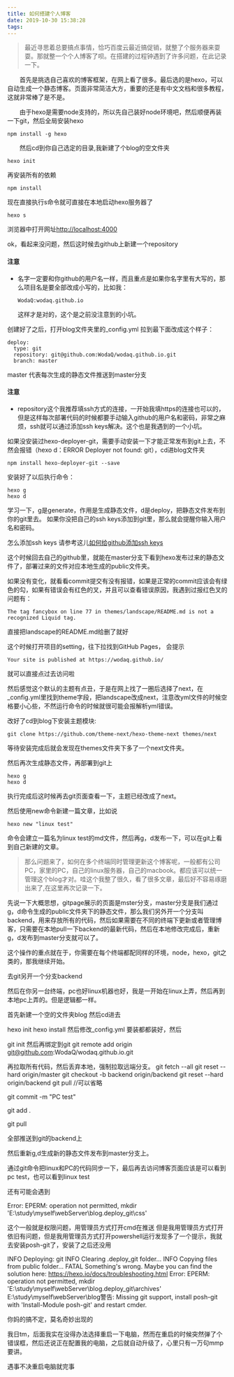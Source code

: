 ```yaml
---
title: 如何搭建个人博客
date: 2019-10-30 15:38:28
tags:
---
```


>最近寻思着总要搞点事情，恰巧百度云最近搞促销，就整了个服务器来耍耍。那就整一个个人博客了呗。在搭建的过程钟遇到了许多问题，在此记录一下。

　　首先是挑选自己喜欢的博客框架，在网上看了很多。最后选的是hexo，可以自动生成一个静态博客。页面非常简洁大方，重要的还是有中文文档和很多教程，这就非常棒了是不是。

　　由于hexo是需要node支持的，所以先自己装好node环境吧，然后顺便再装一下git，然后全局安装hexo
```
npm install -g hexo
```
　　然后cd到你自己选定的目录,我新建了个blog的空文件夹
```
hexo init
```

再安装所有的依赖

```
npm install
```
现在直接执行s命令就可直接在本地启动hexo服务器了
```
hexo s
```
浏览器中打开网址[http://localhost:4000](http://localhost:4000)

ok，看起来没问题，然后这时候去github上新建一个repository
#### 注意

- 名字一定要和你github的用户名一样，而且重点是如果你名字里有大写的，那么项目名是要全部改成小写的，比如我：
    ```
    WodaQ:wodaq.github.io
    ```
    这样才是对的，这个是之前没注意到的小坑。
    
创建好了之后，打开blog文件夹里的_config.yml
拉到最下面改成这个样子：
```
deploy:
  type: git
  repository: git@github.com:WodaQ/wodaq.github.io.git
  branch: master
```
master 代表每次生成的静态文件推送到master分支
#### 注意
- repository这个我推荐填ssh方式的连接，一开始我填https的连接也可以的，但是这样每次部署代码的时候都要手动输入github的用户名和密码，非常之麻烦，ssh就可以通过添加ssh keys解决。这个也是我遇到的一个小坑。

如果没安装过hexo-deployer-git，需要手动安装一下才能正常发布到git上去，不然会报错（hexo d：ERROR Deployer not found: git），cd进blog文件夹
```
npm install hexo-deployer-git --save
```
安装好了以后执行命令：
```
hexo g
hexo d
```
学习一下，g是generate，作用是生成静态文件，d是deploy，把静态文件发布到你的git里去。
如果你没把自己的ssh keys添加到git里，那么就会提醒你输入用户名和密码。

怎么添加ssh keys 请参考这儿[如何给github添加ssh keys](www.baidu.com)

这个时候回去自己的github里，就能在master分支下看到hexo发布过来的静态文件了，部署过来的文件对应本地生成的public文件夹。

如果没有变化，就看看commit提交有没有报错，如果是正常的commit应该会有绿色的勾，如果有错误会有红色的叉，并且可以查看错误原因，我遇到过报红色叉的问题有：
```
The tag fancybox on line 77 in themes/landscape/README.md is not a recognized Liquid tag.
```
直接把landscape的README.md给删了就好

这个时候打开项目的setting，往下拉找到GitHub Pages，
会提示 
```
Your site is published at https://wodaq.github.io/
```
就可以直接点过去访问啦

然后感觉这个默认的主题有点丑，于是在网上找了一圈后选择了next，在_config.yml里找到theme字段，把landscape改成next，注意改yml文件的时候空格要小心些，不然运行命令的时候就很可能会报解析yml错误。

改好了cd到blog下安装主题模块:
```
git clone https://github.com/theme-next/hexo-theme-next themes/next
```
等待安装完成后就会发现在themes文件夹下多了一个next文件夹。

然后再次生成静态文件，再部署到git上
```
hexo g
hexo d
```
执行完成后这时候再去git页面查看一下，主题已经改成了next。

然后使用new命令新建一篇文章，比如说
```
hexo new "linux test"
```
命令会建立一篇名为linux test的md文件，然后再g，d发布一下，可以在git上看到自己新建的文章。



>那么问题来了，如何在多个终端同时管理更新这个博客呢，一般都有公司PC，家里的PC，自己的linux服务器，自己的macbook。都应该可以统一管理这个blog才对。哇这个我整了很久，看了很多文章，最后好不容易琢磨出来了,在这里再次记录一下。

先说一下大概思想，gitpage展示的页面是mster分支，master分支是我们通过g，d命令生成的public文件夹下的静态文件，那么我们另外开一个分支叫backend，用来存放所有的代码，然后如果需要在不同的终端下更新或者管理博客，只需要在本地pull一下backend的最新代码，然后在本地修改完成后，重新g，d发布到master分支就可以了。

这个操作的重点就在于，你需要在每个终端都配同样的环境，node，hexo，git之类的，那我继续开始。

去git另开一个分支backend

然后在你另一台终端，pc也好linux机器也好，我是一开始在linux上弄，然后再到本地pc上弄的。但是逻辑都一样。



首先新建一个空的文件夹blog
然后cd进去

hexo init
hexo install
然后修改_config.yml
要装都都装好，然后

git init
然后再绑定到git
git remote add origin git@github.com:WodaQ/wodaq.github.io.git

再拉取所有代码，然后丢弃本地，强制拉取远端分支。
git fetch --all
git reset --hard origin/master
git checkout -b backend origin/backend
git reset --hard origin/backend
git pull //可以省略

 
git commit -m "PC test"

git add .

git pull

全部推送到git的backend上

然后重新g,d生成新的静态文件发布到master分支上。



通过git命令把linux和PC的代码同步一下，最后再去访问博客页面应该是可以看到pc test，也可以看到linux test

还有可能会遇到

Error: EPERM: operation not permitted, mkdir 'E:\study\myself\webServer\blog\.deploy_git\css'

这个一般就是权限问题，用管理员方式打开cmd在推送
但是我用管理员方式打开依旧有问题，但是我用管理员方式打开powershell运行发现多了一个提示，我就去安装posh-git了，安装了之后还没用

INFO  Deploying: git
INFO  Clearing .deploy_git folder...
INFO  Copying files from public folder...
FATAL Something's wrong. Maybe you can find the solution here: https://hexo.io/docs/troubleshooting.html
Error: EPERM: operation not permitted, mkdir 'E:\study\myself\webServer\blog\.deploy_git\archives'
E:\study\myself\webServer\blog警告: Missing git support, install posh-git with 'Install-Module posh-git' and restart cmder.


你妈的搞不定，莫名奇妙出现的

我日tm，后面我实在没得办法选择重启一下电脑，然而在重启的时候突然弹了个错误框，然后还说正在配置我的电脑，之后就自动升级了，心里只有一万句mmp要讲。

遇事不决重启电脑就完事